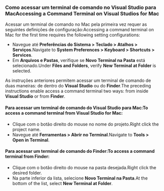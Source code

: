 ### <a name="accessing-a-command-terminal-on-visual-studios-for-mac"></a><span data-ttu-id="e3d21-101">Como acessar um terminal de comando no Visual Studio para Mac</span><span class="sxs-lookup"><span data-stu-id="e3d21-101">Accessing a Command Terminal on Visual Studios for Mac</span></span>

<span data-ttu-id="e3d21-102">Acessar um terminal de comando no Mac pela primeira vez requer as seguintes definições de configuração:</span><span class="sxs-lookup"><span data-stu-id="e3d21-102">Accessing a command terminal on Mac for the first time requires the following setting configurations:</span></span>

* <span data-ttu-id="e3d21-103">Navegue até **Preferências do Sistema > Teclado > Atalhos > Serviços**.</span><span class="sxs-lookup"><span data-stu-id="e3d21-103">Navigate to **System Preferences > Keyboard > Shortcuts > Services**.</span></span>
* <span data-ttu-id="e3d21-104">Em **Arquivos e Pastas**, verifique se **Novo Terminal na Pasta** está selecionado.</span><span class="sxs-lookup"><span data-stu-id="e3d21-104">Under **Files and Folders**, verify **New Terminal at Folder** is selected.</span></span>

<span data-ttu-id="e3d21-105">As instruções anteriores permitem acessar um terminal de comando de duas maneiras: de dentro do **Visual Studio** ou do **Finder**.</span><span class="sxs-lookup"><span data-stu-id="e3d21-105">The preceding instructions enable access a command terminal two ways: from inside **Visual Studio** or from **Finder**.</span></span> 

#### <a name="to-access-a-command-terminal-from-visual-studio-for-mac"></a><span data-ttu-id="e3d21-106">Para acessar um terminal de comando do Visual Studio para Mac:</span><span class="sxs-lookup"><span data-stu-id="e3d21-106">To access a command terminal from Visual Studio for Mac:</span></span>

* <span data-ttu-id="e3d21-107">Clique com o botão direito do mouse no nome do projeto.</span><span class="sxs-lookup"><span data-stu-id="e3d21-107">Right click the project name.</span></span>
* <span data-ttu-id="e3d21-108">Navegue até **Ferramentas > Abrir no Terminal**.</span><span class="sxs-lookup"><span data-stu-id="e3d21-108">Navigate to **Tools > Open in Terminal**.</span></span>

#### <a name="to-access-a-command-terminal-from-finder"></a><span data-ttu-id="e3d21-109">Para acessar um terminal de comando do Finder:</span><span class="sxs-lookup"><span data-stu-id="e3d21-109">To access a command terminal from Finder:</span></span>

* <span data-ttu-id="e3d21-110">Clique com o botão direito do mouse na pasta desejada.</span><span class="sxs-lookup"><span data-stu-id="e3d21-110">Right click the desired folder.</span></span>
* <span data-ttu-id="e3d21-111">Na parte inferior da lista, selecione **Novo Terminal na Pasta**.</span><span class="sxs-lookup"><span data-stu-id="e3d21-111">At the bottom of the list, select **New Terminal at Folder**.</span></span>
